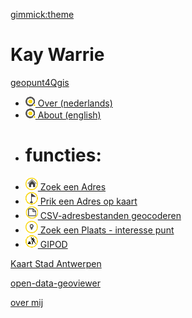 [gimmick:theme](cyborg)


# Kay Warrie

[geopunt4Qgis]()

  * <a href="index.html#!README_NL.md" ><img src="images/geopuntSmal.png" /> Over (nederlands)</a>  
  * <a href="index.html#!README.md" ><img src="images/geopuntSmal.png" /> About (english)</a>
  * # functies:
  * <a href="index.html#!geopuntAddress.md" ><img src="images/geopuntAddressSmall.png" /> Zoek een Adres</a> 
  * <a href="index.html#!geopuntReverse.md" ><img src="images/geopuntReverseSmall.png" /> Prik een Adres op kaart</a>
  * <a href="index.html#!geopuntBatchgeocode.md" ><img src="images/geopuntBatchgeocodeSmall.png" /> CSV-adresbestanden geocoderen</a>
  * <a href="index.html#!geopuntPoi.md" ><img src="images/geopuntPoiSmall.png" /> Zoek een Plaats - interesse punt</a>
  * <a href="index.html#!geopuntGIPOD.md" ><img src="images/geopuntGIPODsmall.png" /> GIPOD</a>

[Kaart Stad Antwerpen](stadsplan/index.html)

[open-data-geoviewer](http://opendata.antwerpen.be/apps/open-data-geoviewer)

[over mij](aboutMe.md)
